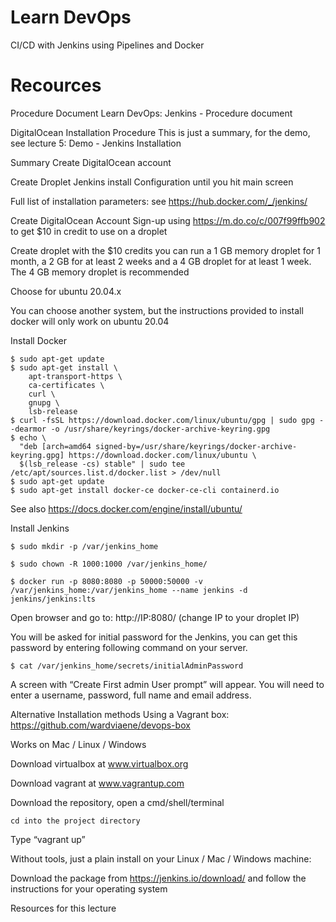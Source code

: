 # Learn DevOps

CI/CD with Jenkins using Pipelines and Docker

# Recources

Procedure Document
Learn DevOps: Jenkins - Procedure document

DigitalOcean Installation Procedure
This is just a summary, for the demo, see lecture 5: Demo - Jenkins Installation

Summary
Create DigitalOcean account

Create Droplet
Jenkins install
Configuration until you hit main screen

 Full list of installation parameters: see https://hub.docker.com/_/jenkins/

Create DigitalOcean Account
Sign-up using https://m.do.co/c/007f99ffb902 to get $10 in credit to use on a droplet

Create droplet
with the $10 credits you can run a 1 GB memory droplet for 1 month, a 2 GB for at least 2 weeks and a 4 GB droplet for at least 1 week. The 4 GB memory droplet is recommended

Choose for ubuntu 20.04.x

You can choose another system, but the instructions provided to install docker will only work on ubuntu 20.04

Install Docker
```
$ sudo apt-get update
$ sudo apt-get install \
    apt-transport-https \
    ca-certificates \
    curl \
    gnupg \
    lsb-release
$ curl -fsSL https://download.docker.com/linux/ubuntu/gpg | sudo gpg --dearmor -o /usr/share/keyrings/docker-archive-keyring.gpg
$ echo \
  "deb [arch=amd64 signed-by=/usr/share/keyrings/docker-archive-keyring.gpg] https://download.docker.com/linux/ubuntu \
  $(lsb_release -cs) stable" | sudo tee /etc/apt/sources.list.d/docker.list > /dev/null
$ sudo apt-get update
$ sudo apt-get install docker-ce docker-ce-cli containerd.io
```
 See also https://docs.docker.com/engine/install/ubuntu/

Install Jenkins

```
$ sudo mkdir -p /var/jenkins_home

$ sudo chown -R 1000:1000 /var/jenkins_home/

$ docker run -p 8080:8080 -p 50000:50000 -v /var/jenkins_home:/var/jenkins_home --name jenkins -d jenkins/jenkins:lts

 ```

Open browser and go to: http://IP:8080/ (change IP to your droplet IP)

You will be asked for initial password for the Jenkins, you can get this password by entering following command on your server.

 ```
$ cat /var/jenkins_home/secrets/initialAdminPassword
```

A screen with “Create First admin User prompt” will appear. You will need to enter a username, password, full name and email address.

Alternative Installation methods
Using a Vagrant box: https://github.com/wardviaene/devops-box

Works on Mac / Linux / Windows

Download virtualbox at www.virtualbox.org

Download vagrant at www.vagrantup.com

Download the repository, open a cmd/shell/terminal
```
cd into the project directory
```
Type “vagrant up”

Without tools, just a plain install on your Linux / Mac / Windows machine:

Download the package from https://jenkins.io/download/ and follow the instructions for your operating system

Resources for this lecture

